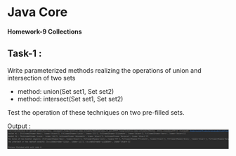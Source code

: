 # Java Core

**Homework-9 Collections**

## Task-1 :

Write parameterized methods realizing the operations of union and intersection of two sets
  - method: union(Set set1, Set set2)
  - method: intersect(Set set1, Set set2)

Test the operation of these techniques on two pre-filled sets.

Output :
![ScreenShot](output-hw9-t1.png)